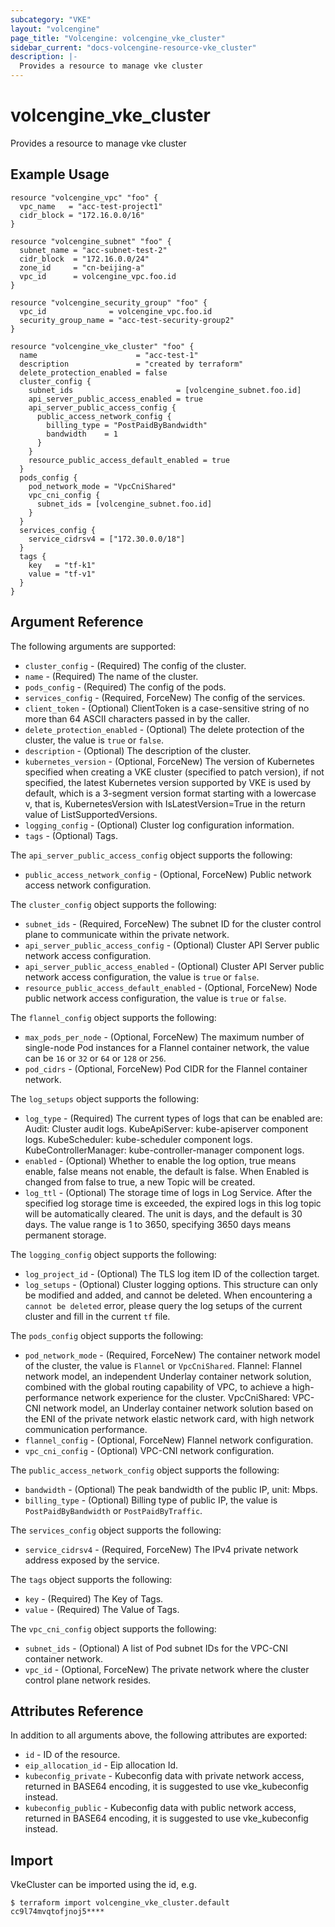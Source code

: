 ```yaml
---
subcategory: "VKE"
layout: "volcengine"
page_title: "Volcengine: volcengine_vke_cluster"
sidebar_current: "docs-volcengine-resource-vke_cluster"
description: |-
  Provides a resource to manage vke cluster
---
```

# volcengine_vke_cluster
Provides a resource to manage vke cluster
## Example Usage
```hcl
resource "volcengine_vpc" "foo" {
  vpc_name   = "acc-test-project1"
  cidr_block = "172.16.0.0/16"
}

resource "volcengine_subnet" "foo" {
  subnet_name = "acc-subnet-test-2"
  cidr_block  = "172.16.0.0/24"
  zone_id     = "cn-beijing-a"
  vpc_id      = volcengine_vpc.foo.id
}

resource "volcengine_security_group" "foo" {
  vpc_id              = volcengine_vpc.foo.id
  security_group_name = "acc-test-security-group2"
}

resource "volcengine_vke_cluster" "foo" {
  name                      = "acc-test-1"
  description               = "created by terraform"
  delete_protection_enabled = false
  cluster_config {
    subnet_ids                       = [volcengine_subnet.foo.id]
    api_server_public_access_enabled = true
    api_server_public_access_config {
      public_access_network_config {
        billing_type = "PostPaidByBandwidth"
        bandwidth    = 1
      }
    }
    resource_public_access_default_enabled = true
  }
  pods_config {
    pod_network_mode = "VpcCniShared"
    vpc_cni_config {
      subnet_ids = [volcengine_subnet.foo.id]
    }
  }
  services_config {
    service_cidrsv4 = ["172.30.0.0/18"]
  }
  tags {
    key   = "tf-k1"
    value = "tf-v1"
  }
}
```
## Argument Reference
The following arguments are supported:
* `cluster_config` - (Required) The config of the cluster.
* `name` - (Required) The name of the cluster.
* `pods_config` - (Required) The config of the pods.
* `services_config` - (Required, ForceNew) The config of the services.
* `client_token` - (Optional) ClientToken is a case-sensitive string of no more than 64 ASCII characters passed in by the caller.
* `delete_protection_enabled` - (Optional) The delete protection of the cluster, the value is `true` or `false`.
* `description` - (Optional) The description of the cluster.
* `kubernetes_version` - (Optional, ForceNew) The version of Kubernetes specified when creating a VKE cluster (specified to patch version), if not specified, the latest Kubernetes version supported by VKE is used by default, which is a 3-segment version format starting with a lowercase v, that is, KubernetesVersion with IsLatestVersion=True in the return value of ListSupportedVersions.
* `logging_config` - (Optional) Cluster log configuration information.
* `tags` - (Optional) Tags.

The `api_server_public_access_config` object supports the following:

* `public_access_network_config` - (Optional, ForceNew) Public network access network configuration.

The `cluster_config` object supports the following:

* `subnet_ids` - (Required, ForceNew) The subnet ID for the cluster control plane to communicate within the private network.
* `api_server_public_access_config` - (Optional) Cluster API Server public network access configuration.
* `api_server_public_access_enabled` - (Optional) Cluster API Server public network access configuration, the value is `true` or `false`.
* `resource_public_access_default_enabled` - (Optional, ForceNew) Node public network access configuration, the value is `true` or `false`.

The `flannel_config` object supports the following:

* `max_pods_per_node` - (Optional, ForceNew) The maximum number of single-node Pod instances for a Flannel container network, the value can be `16` or `32` or `64` or `128` or `256`.
* `pod_cidrs` - (Optional, ForceNew) Pod CIDR for the Flannel container network.

The `log_setups` object supports the following:

* `log_type` - (Required) The current types of logs that can be enabled are:
Audit: Cluster audit logs.
KubeApiServer: kube-apiserver component logs.
KubeScheduler: kube-scheduler component logs.
KubeControllerManager: kube-controller-manager component logs.
* `enabled` - (Optional) Whether to enable the log option, true means enable, false means not enable, the default is false. When Enabled is changed from false to true, a new Topic will be created.
* `log_ttl` - (Optional) The storage time of logs in Log Service. After the specified log storage time is exceeded, the expired logs in this log topic will be automatically cleared. The unit is days, and the default is 30 days. The value range is 1 to 3650, specifying 3650 days means permanent storage.

The `logging_config` object supports the following:

* `log_project_id` - (Optional) The TLS log item ID of the collection target.
* `log_setups` - (Optional) Cluster logging options. This structure can only be modified and added, and cannot be deleted. When encountering a `cannot be deleted` error, please query the log setups of the current cluster and fill in the current `tf` file.

The `pods_config` object supports the following:

* `pod_network_mode` - (Required, ForceNew) The container network model of the cluster, the value is `Flannel` or `VpcCniShared`. Flannel: Flannel network model, an independent Underlay container network solution, combined with the global routing capability of VPC, to achieve a high-performance network experience for the cluster. VpcCniShared: VPC-CNI network model, an Underlay container network solution based on the ENI of the private network elastic network card, with high network communication performance.
* `flannel_config` - (Optional, ForceNew) Flannel network configuration.
* `vpc_cni_config` - (Optional) VPC-CNI network configuration.

The `public_access_network_config` object supports the following:

* `bandwidth` - (Optional) The peak bandwidth of the public IP, unit: Mbps.
* `billing_type` - (Optional) Billing type of public IP, the value is `PostPaidByBandwidth` or `PostPaidByTraffic`.

The `services_config` object supports the following:

* `service_cidrsv4` - (Required, ForceNew) The IPv4 private network address exposed by the service.

The `tags` object supports the following:

* `key` - (Required) The Key of Tags.
* `value` - (Required) The Value of Tags.

The `vpc_cni_config` object supports the following:

* `subnet_ids` - (Optional) A list of Pod subnet IDs for the VPC-CNI container network.
* `vpc_id` - (Optional, ForceNew) The private network where the cluster control plane network resides.

## Attributes Reference
In addition to all arguments above, the following attributes are exported:
* `id` - ID of the resource.
* `eip_allocation_id` - Eip allocation Id.
* `kubeconfig_private` - Kubeconfig data with private network access, returned in BASE64 encoding, it is suggested to use vke_kubeconfig instead.
* `kubeconfig_public` - Kubeconfig data with public network access, returned in BASE64 encoding, it is suggested to use vke_kubeconfig instead.


## Import
VkeCluster can be imported using the id, e.g.
```
$ terraform import volcengine_vke_cluster.default cc9l74mvqtofjnoj5****
```

